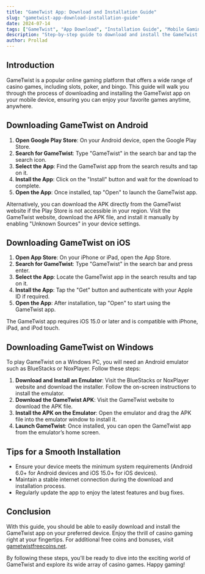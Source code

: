 ```yaml
---
title: "GameTwist App: Download and Installation Guide"
slug: "gametwist-app-download-installation-guide"
date: 2024-07-14
tags: ["GameTwist", "App Download", "Installation Guide", "Mobile Gaming"]
description: "Step-by-step guide to download and install the GameTwist app on various devices. Learn how to enjoy your favorite casino games on the go."
author: Prollad
---
```


## Introduction
GameTwist is a popular online gaming platform that offers a wide range of casino games, including slots, poker, and bingo. This guide will walk you through the process of downloading and installing the GameTwist app on your mobile device, ensuring you can enjoy your favorite games anytime, anywhere.

## Downloading GameTwist on Android

1. **Open Google Play Store**: On your Android device, open the Google Play Store.
2. **Search for GameTwist**: Type "GameTwist" in the search bar and tap the search icon.
3. **Select the App**: Find the GameTwist app from the search results and tap on it.
4. **Install the App**: Click on the "Install" button and wait for the download to complete.
5. **Open the App**: Once installed, tap "Open" to launch the GameTwist app.

Alternatively, you can download the APK directly from the GameTwist website if the Play Store is not accessible in your region. Visit the GameTwist website, download the APK file, and install it manually by enabling "Unknown Sources" in your device settings.

## Downloading GameTwist on iOS

1. **Open App Store**: On your iPhone or iPad, open the App Store.
2. **Search for GameTwist**: Type "GameTwist" in the search bar and press enter.
3. **Select the App**: Locate the GameTwist app in the search results and tap on it.
4. **Install the App**: Tap the "Get" button and authenticate with your Apple ID if required.
5. **Open the App**: After installation, tap "Open" to start using the GameTwist app.

The GameTwist app requires iOS 15.0 or later and is compatible with iPhone, iPad, and iPod touch.

## Downloading GameTwist on Windows

To play GameTwist on a Windows PC, you will need an Android emulator such as BlueStacks or NoxPlayer. Follow these steps:

1. **Download and Install an Emulator**: Visit the BlueStacks or NoxPlayer website and download the installer. Follow the on-screen instructions to install the emulator.
2. **Download the GameTwist APK**: Visit the GameTwist website to download the APK file.
3. **Install the APK on the Emulator**: Open the emulator and drag the APK file into the emulator window to install it.
4. **Launch GameTwist**: Once installed, you can open the GameTwist app from the emulator’s home screen.

## Tips for a Smooth Installation

- Ensure your device meets the minimum system requirements (Android 6.0+ for Android devices and iOS 15.0+ for iOS devices).
- Maintain a stable internet connection during the download and installation process.
- Regularly update the app to enjoy the latest features and bug fixes.

## Conclusion

With this guide, you should be able to easily download and install the GameTwist app on your preferred device. Enjoy the thrill of casino gaming right at your fingertips. For additional free coins and bonuses, visit [gametwistfreecoins.net](https://www.gametwistfreecoins.net).

By following these steps, you'll be ready to dive into the exciting world of GameTwist and explore its wide array of casino games. Happy gaming!